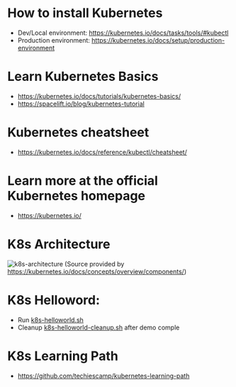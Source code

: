 # How to install Kubernetes
- Dev/Local environment: https://kubernetes.io/docs/tasks/tools/#kubectl
- Production environment: https://kubernetes.io/docs/setup/production-environment
# Learn Kubernetes Basics
- https://kubernetes.io/docs/tutorials/kubernetes-basics/
- https://spacelift.io/blog/kubernetes-tutorial
# Kubernetes cheatsheet
- https://kubernetes.io/docs/reference/kubectl/cheatsheet/
# Learn more at the official Kubernetes homepage
- https://kubernetes.io/
# K8s Architecture
![k8s-architecture](https://d33wubrfki0l68.cloudfront.net/2475489eaf20163ec0f54ddc1d92aa8d4c87c96b/e7c81/images/docs/components-of-kubernetes.svg)
(Source provided by https://kubernetes.io/docs/concepts/overview/components/)
# K8s Helloword:
- Run [k8s-helloworld.sh](./k8s-helloworld.sh)
- Cleanup [k8s-helloworld-cleanup.sh](./k8s-helloworld-cleanup.sh) after demo comple
# K8s Learning Path
- https://github.com/techiescamp/kubernetes-learning-path
